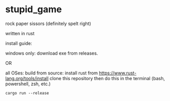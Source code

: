 # stupid_game

rock paper sissors (definitely spelt right)

written in rust

install guide:

windows only:
download exe from releases.

OR

all OSes:
build from source:
install rust from https://www.rust-lang.org/tools/install
clone this repository
then do this in the terminal (bash, powershell, zsh, etc.) 
```
cargo run --release
```
